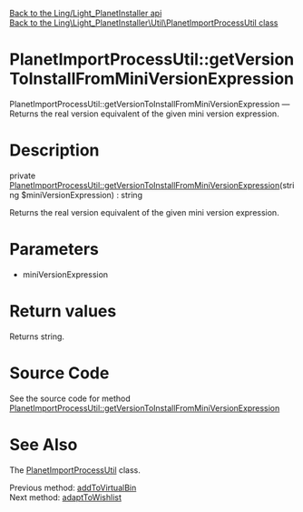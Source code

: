 [Back to the Ling/Light_PlanetInstaller api](https://github.com/lingtalfi/Light_PlanetInstaller/blob/master/doc/api/Ling/Light_PlanetInstaller.md)<br>
[Back to the Ling\Light_PlanetInstaller\Util\PlanetImportProcessUtil class](https://github.com/lingtalfi/Light_PlanetInstaller/blob/master/doc/api/Ling/Light_PlanetInstaller/Util/PlanetImportProcessUtil.md)


PlanetImportProcessUtil::getVersionToInstallFromMiniVersionExpression
================



PlanetImportProcessUtil::getVersionToInstallFromMiniVersionExpression — Returns the real version equivalent of the given mini version expression.




Description
================


private [PlanetImportProcessUtil::getVersionToInstallFromMiniVersionExpression](https://github.com/lingtalfi/Light_PlanetInstaller/blob/master/doc/api/Ling/Light_PlanetInstaller/Util/PlanetImportProcessUtil/getVersionToInstallFromMiniVersionExpression.md)(string $miniVersionExpression) : string




Returns the real version equivalent of the given mini version expression.




Parameters
================


- miniVersionExpression

    


Return values
================

Returns string.








Source Code
===========
See the source code for method [PlanetImportProcessUtil::getVersionToInstallFromMiniVersionExpression](https://github.com/lingtalfi/Light_PlanetInstaller/blob/master/Util/PlanetImportProcessUtil.php#L1047-L1050)


See Also
================

The [PlanetImportProcessUtil](https://github.com/lingtalfi/Light_PlanetInstaller/blob/master/doc/api/Ling/Light_PlanetInstaller/Util/PlanetImportProcessUtil.md) class.

Previous method: [addToVirtualBin](https://github.com/lingtalfi/Light_PlanetInstaller/blob/master/doc/api/Ling/Light_PlanetInstaller/Util/PlanetImportProcessUtil/addToVirtualBin.md)<br>Next method: [adaptToWishlist](https://github.com/lingtalfi/Light_PlanetInstaller/blob/master/doc/api/Ling/Light_PlanetInstaller/Util/PlanetImportProcessUtil/adaptToWishlist.md)<br>

